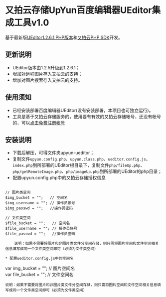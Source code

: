 # 又拍云存储UpYun百度编辑器UEditor集成工具v1.0

基于最新版[UEditor1.2.6.1 PHP版本](http://ueditor.baidu.com/website/download.html#ueditor)和[又拍云PHP SDK](https://github.com/upyun/php-sdk)开发。

## 更新说明
* UEditor版本由1.2.5升级到1.2.6.1；
* 增加对远程图片存入又拍云的支持；
* 增加对图片搜索存入又拍云的支持。

## 使用须知
* 已经安装部署百度编辑器UEditor(没有安装部署，本项目也可独立运行)。
* 工具是基于又拍云存储服务的，使用要有有效的又拍云存储帐号，还没有帐号的，可以[点击免费注册帐号](https://www.upyun.com/intro/register.php)

## 安装说明
* 下载后解压，可得文件夹upyun-ueditor；
* 复制文件`upyun.config.php`、`upyun.class.php`、`ueditor.config.js`、`index.php`到所部署的UEditor根目录下，复制文件`php/fileUp.php`、`php/getRemoteImage.php`、`php/imageUp.php`到所部署的UEditor的php目录；
* 配置upyun.config.php中的又拍云存储授权信息
````

// 图片类空间  
$img_bucket = "";   // 空间名  
$img_username = ""; // 操作员帐号  
$img_passwd = "";   //操作员密码  

// 文件类空间  
$file_bucket = "";   // 空间名  
$file_username = ""; // 操作员帐号  
$file_passwd = "";   //操作员密码  

    说明：如果不需要将图片和非图片类文件分空间存储，则只需将图片空间和文件空间相关信息填写成同一个文件类空间即可（必须为文件类空间）    

* 配置ueditor.config.js中的空间名
````

var img_bucket = "";    // 图片空间名   
var file_bucket = "";    // 文件空间名 

    说明：如果不需要将图片和非图片类文件分空间存储，则只需将图片空间和文件空间相关信息填写成同一个文件类空间即可（必须为文件类空间）    
